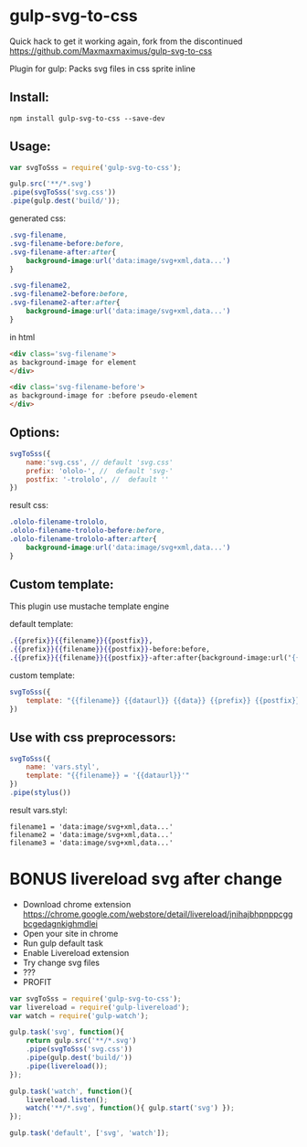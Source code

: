 gulp-svg-to-css
===
Quick hack to get it working again, fork from the discontinued https://github.com/Maxmaxmaximus/gulp-svg-to-css


Plugin for gulp: Packs svg files in css sprite inline



Install:
---
```
npm install gulp-svg-to-css --save-dev
```


Usage:
---

```javascript
var svgToSss = require('gulp-svg-to-css');

gulp.src('**/*.svg')
.pipe(svgToSss('svg.css'))
.pipe(gulp.dest('build/'));
```

generated css:
```css
.svg-filename,
.svg-filename-before:before,
.svg-filename-after:after{
	background-image:url('data:image/svg+xml,data...')
}

.svg-filename2,
.svg-filename2-before:before,
.svg-filename2-after:after{
	background-image:url('data:image/svg+xml,data...')
}
```

in html
```html
<div class='svg-filename'>
as background-image for element
</div>

<div class='svg-filename-before'>
as background-image for :before pseudo-element
</div>
```

Options:
---

```javascript
svgToSss({
	name:'svg.css', // default 'svg.css'
	prefix: 'ololo-', //  default 'svg-'
	postfix: '-trololo', //  default ''
})
```
result css:
```css
.ololo-filename-trololo,
.ololo-filename-trololo-before:before,
.ololo-filename-trololo-after:after{
	background-image:url('data:image/svg+xml,data...')
}
```

Custom template:
---
This plugin use mustache template engine 

default template:
```mustache
.{{prefix}}{{filename}}{{postfix}},
.{{prefix}}{{filename}}{{postfix}}-before:before,
.{{prefix}}{{filename}}{{postfix}}-after:after{background-image:url('{{{dataurl}}}')}
```

custom template:
```javascript
svgToSss({
	template: "{{filename}} {{dataurl}} {{data}} {{prefix}} {{postfix}}"
})
```

Use with css preprocessors:
---
```javascript
svgToSss({
	name: 'vars.styl',
	template: "{{filename}} = '{{dataurl}}'"
})
.pipe(stylus())
```
result vars.styl:
```styl
filename1 = 'data:image/svg+xml,data...'
filename2 = 'data:image/svg+xml,data...'
filename3 = 'data:image/svg+xml,data...'
```


BONUS livereload svg after change
===

- Download chrome extension https://chrome.google.com/webstore/detail/livereload/jnihajbhpnppcggbcgedagnkighmdlei
- Open your site in chrome
- Run gulp default task
- Enable Livereload extension
- Try change svg files
- ???
- PROFIT

```javascript
var svgToSss = require('gulp-svg-to-css');
var livereload = require('gulp-livereload');
var watch = require('gulp-watch');

gulp.task('svg', function(){
	return gulp.src('**/*.svg')
	.pipe(svgToSss('svg.css'))
	.pipe(gulp.dest('build/'))
	.pipe(livereload());
});

gulp.task('watch', function(){
	livereload.listen();
	watch('**/*.svg', function(){ gulp.start('svg') });
});

gulp.task('default', ['svg', 'watch']);
```